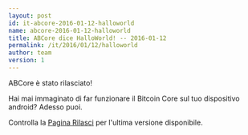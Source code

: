 ```yaml
---
layout: post
id: it-abcore-2016-01-12-halloworld
name: abcore-2016-01-12-halloworld
title: ABCore dice HalloWorld! -- 2016-01-12
permalink: /it/2016/01/12/halloworld
author: team
version: 1
---
```

ABCore è stato rilasciato!

Hai mai immaginato di far funzionare il Bitcoin Core sul tuo dispositivo android? Adesso puoi.

Controlla la [Pagina Rilasci]({{site.baseurl}}/it/releases) per l'ultima versione disponibile.
